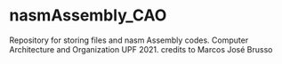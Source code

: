 # nasmAssembly_CAO
Repository for storing files and nasm Assembly codes. Computer Architecture and Organization UPF 2021. credits to Marcos José Brusso
